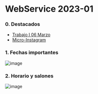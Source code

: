 # WebService  2023-01

### 0. Destacados

- [Trabajo I 06 Marzo](https://github.com/crodrigr/WebService-2023-01/blob/master/01_PrimerCorte/Material/04_TRABAJO_WEB_SERVICES.pdf)
- [Micro-Instagram](https://www.youtube.com/@SACAViXTech/search?query=instagram)

### 1. Fechas importantes

![image](https://user-images.githubusercontent.com/31961588/215915357-57a4faa8-d6d2-4fcb-83d9-0a6d07f78ba3.png)

### 2. Horario y salones

![image](https://user-images.githubusercontent.com/31961588/216794523-15a27d46-b489-4d6d-8aa3-81ca43a187ea.png)


